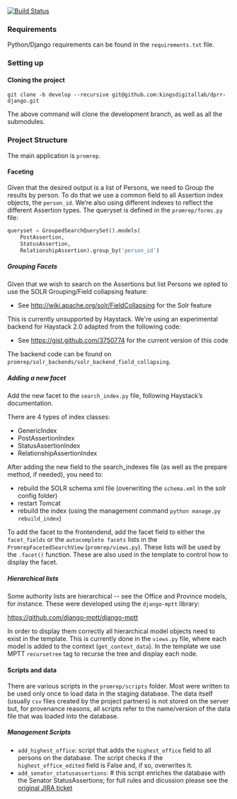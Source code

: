 [![Build Status](https://travis-ci.org/kingsdigitallab/dprr-django.svg?branch=develop)](https://travis-ci.org/kingsdigitallab/dprr-django)

### Requirements

Python/Django requirements can be found in the `requirements.txt` file.

### Setting up 

#### Cloning the project 

 `git clone -b develop --recursive git@github.com:kingsdigitallab/dprr-django.git`

The above command will clone the development branch, as well as all the submodules.  

### Project Structure 

The main application is `promrep`. 

#### Faceting 

Given that the desired output is a list of Persons, we need to Group the results by person. To do that we use a common field to all Assertion index objects, the `person_id`. We’re also using different indexes to reflect the different Assertion types. The queryset is defined in the `promrep/forms.py` file: 

```python
queryset = GroupedSearchQuerySet().models(
    PostAssertion,
    StatusAssertion,
    RelationshipAssertion).group_by('person_id')
```

##### Grouping Facets

Given that we wish to search on the Assertions but list Persons we opted to use the SOLR Grouping/Field collapsing feature: 
* See http://wiki.apache.org/solr/FieldCollapsing for the Solr feature

This is currently unsupported by Haystack. We're using an experimental backend for Haystack 2.0 adapted from the following code:
* See https://gist.github.com/3750774 for the current version of this code

The backend code can be found on `promrep/solr_backends/solr_backend_field_collapsing`. 

##### Adding a new facet

Add the new facet to the `search_index.py` file, following Haystack’s documentation. 

There are 4 types of index classes: 
* GenericIndex 
* PostAssertionIndex
* StatusAssertionIndex
* RelationshipAssertionIndex

After adding the new field to the search_indexes file (as well as the prepare method, if needed), you need to:
* rebuild the SOLR schema xml file (overwriting the `schema.xml` in the solr config folder)
* restart Tomcat
* rebuild the index (using the management command `python manage.py rebuild_index`)

To add the facet to the frontendend, add the facet field to either the `facet_fields` or the `autocomplete facets` lists in the `PromrepFacetedSearchView` (`promrep/views.py`). These lists will be used by the `.facet()` function. These are also used in the template to control how to display the facet.

##### Hierarchical lists

Some authority lists are hierarchical -- see the Office and Province models, for instance. These were developed using the `django-mptt` library: 

https://github.com/django-mptt/django-mptt 

In order to display them correctly all hierarchical model objects need to exist in the template. This is currently done in the `views.py` file, where each model is added to the context (`get_context_data`). In the template we use MPTT `recursetree` tag to recurse the tree and display each node.  

#### Scripts and data 

There are various scripts in the `promrep/scripts` folder. Most were written to be used only once to load data in the staging database. The data itself (usually `csv` files created by the project partners) is not stored on the server but, for provenance reasons, all scripts refer to the name/version of the data file that was loaded into the database.

##### Management Scripts

* `add_highest_office`: script that adds the `highest_office` field to all persons on the database. The script checks if the `highest_office_edited` field is False and, if so, overwrites it.
* `add_senator_statusassertions`: # this script enriches the database with the Senator StatusAssertions; for full rules and dicussion please see the [original JIRA ticket]( https://jira.dighum.kcl.ac.uk/projects/DPRR/issues/DPRR-256)
